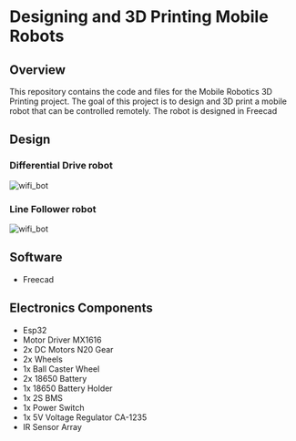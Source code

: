 # Designing and 3D Printing Mobile Robots
## Overview
This repository contains the code and files for the Mobile Robotics 3D Printing project. The goal of this project is to design and 3D print a mobile robot that can be controlled remotely. The robot is designed in Freecad

## Design
### Differential Drive robot
![wifi_bot](https://github.com/Robotisim/mobile_robotics_3D_printing/blob/resources/wifi_bot.png)

### Line Follower robot
![wifi_bot](https://github.com/Robotisim/mobile_robotics_3D_printing/blob/resources/line_follower.png)
## Software
- Freecad

## Electronics Components
- Esp32
- Motor Driver MX1616
- 2x DC Motors N20 Gear
- 2x Wheels
- 1x Ball Caster Wheel
- 2x 18650 Battery
- 1x 18650 Battery Holder
- 1x 2S BMS
- 1x Power Switch
- 1x 5V Voltage Regulator CA-1235
- IR Sensor Array







